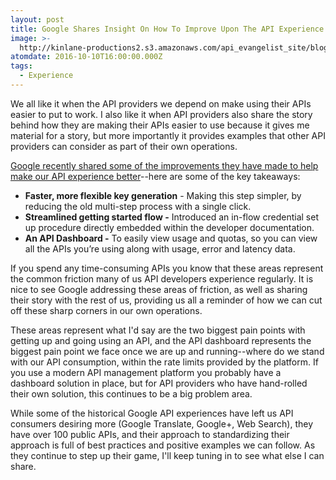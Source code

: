 ```yaml
---
layout: post
title: Google Shares Insight On How To Improve Upon The API Experience
image: >-
  http://kinlane-productions2.s3.amazonaws.com/api_evangelist_site/blog/google_improve_your_api_experience.png
atomdate: 2016-10-10T16:00:00.000Z
tags:
  - Experience
---
```

We all like it when the API providers we depend on make using their APIs easier to put to work. I also like it when API providers also share the story behind how they are making their APIs easier to use because it gives me material for a story, but more importantly it provides examples that other API providers can consider as part of their own operations.

[Google recently shared some of the improvements they have made to help make our API experience better](https://developers.googleblog.com/2016/10/key-improvements-for-your-api-experience.html)\--here are some of the key takeaways:

*   **Faster, more flexible key generation** \- Making this step simpler, by reducing the old multi-step process with a single click.
*   **Streamlined getting started flow -** Introduced an in-flow credential set up procedure directly embedded within the developer documentation.
*   **An API Dashboard -** To easily view usage and quotas, so you can view all the APIs you’re using along with usage, error and latency data.

If you spend any time-consuming APIs you know that these areas represent the common friction many of us API developers experience regularly. It is nice to see Google addressing these areas of friction, as well as sharing their story with the rest of us, providing us all a reminder of how we can cut off these sharp corners in our own operations.

These areas represent what I'd say are the two biggest pain points with getting up and going using an API, and the API dashboard represents the biggest pain point we face once we are up and running--where do we stand with our API consumption, within the rate limits provided by the platform. If you use a modern API management platform you probably have a dashboard solution in place, but for API providers who have hand-rolled their own solution, this continues to be a big problem area.

While some of the historical Google API experiences have left us API consumers desiring more (Google Translate, Google+, Web Search), they have over 100 public APIs, and their approach to standardizing their approach is full of best practices and positive examples we can follow. As they continue to step up their game, I'll keep tuning in to see what else I can share.